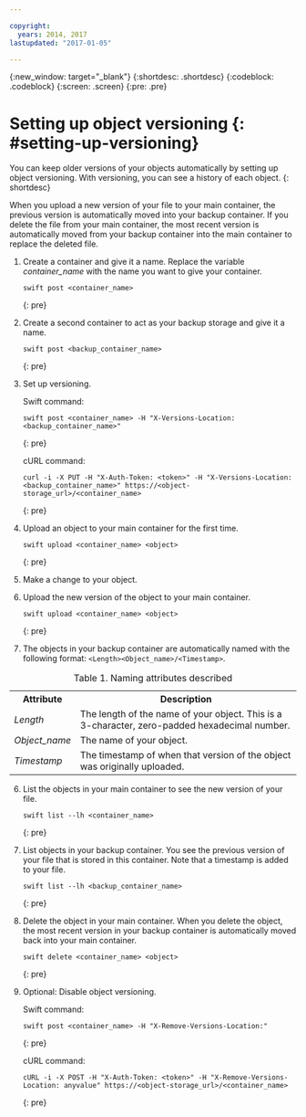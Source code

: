 ```yaml
---

copyright:
  years: 2014, 2017
lastupdated: "2017-01-05"

---
```

{:new_window: target="_blank"}
{:shortdesc: .shortdesc}
{:codeblock: .codeblock}
{:screen: .screen}
{:pre: .pre}


# Setting up object versioning {: #setting-up-versioning}

You can keep older versions of your objects automatically by setting up object versioning. With versioning, you can see a history of each object.
{: shortdesc}

When you upload a new version of your file to your main container, the previous version is automatically moved into your backup container. If you delete the file from your main container, the most recent version is automatically moved from your backup container into the main container to replace the deleted file.

1. Create a container and give it a name. Replace the variable *container_name* with the name you want to give your container.

    ```
    swift post <container_name>
    ```
    {: pre}

2. Create a second container to act as your backup storage and give it a name.

    ```
    swift post <backup_container_name>
    ```
    {: pre}

3. Set up versioning.

    Swift command:

    ```
    swift post <container_name> -H "X-Versions-Location: <backup_container_name>"
    ```
    {: pre}

    cURL command:

    ```
    curl -i -X PUT -H "X-Auth-Token: <token>" -H "X-Versions-Location:<backup_container_name>" https://<object-storage_url>/<container_name>
    ```
    {: pre}

4. Upload an object to your main container for the first time.

    ```
    swift upload <container_name> <object>
    ```
    {: pre}

5. Make a change to your object.

6. Upload the new version of the object to your main container.

    ```
    swift upload <container_name> <object>
    ```
    {: pre}

7.  The objects in your backup container are automatically named with the following format: `<Length><Object_name>/<Timestamp>`.
  <table>
  <caption> Table 1. Naming attributes described </caption>
    <tr>
      <th> Attribute </th>
      <th> Description </th>
    </tr>
    <tr>
      <td> <i> Length </i> </td>
      <td> The length of the name of your object. This is a 3-character, zero-padded hexadecimal number. </td>
    </tr>
    <tr>
      <td> <i> Object_name </i> </td>
      <td> The name of your object. </td>
    </tr>
    <tr>
      <td> <i> Timestamp </i> </td>
      <td> The timestamp of when that version of the object was originally uploaded. </td>
    </tr>
  </table>


6. List the objects in your main container to see the new version of your file.

    ```
    swift list --lh <container_name>
    ```
    {: pre}

7. List objects in your backup container. You see the previous version of your file that is stored in this container. Note that a timestamp is added to your file.

    ```
    swift list --lh <backup_container_name>
    ```
    {: pre}

8. Delete the object in your main container. When you delete the object, the most recent version in your backup container is automatically moved back into your main container.

    ```
    swift delete <container_name> <object>
    ```
    {: pre}

9. Optional: Disable object versioning.

    Swift command:

    ```
    swift post <container_name> -H "X-Remove-Versions-Location:"
    ```
    {: pre}

    cURL command:

    ```
    cURL -i -X POST -H "X-Auth-Token: <token>" -H "X-Remove-Versions-Location: anyvalue" https://<object-storage_url>/<container_name>
    ```
    {: pre}
